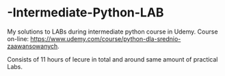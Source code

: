 # -Intermediate-Python-LAB
My solutions to LABs during intermediate python course in Udemy. 
Course on-line: https://www.udemy.com/course/python-dla-srednio-zaawansowanych.   

Consists of 11 hours of lecure in total and around same amount of practical Labs.

